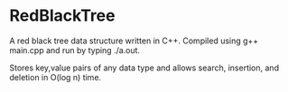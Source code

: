 # RedBlackTree
A red black tree data structure written in C++. Compiled using g++ main.cpp and run by typing ./a.out. 

Stores key,value pairs of any data type and allows search, insertion, and deletion in O(log n) time.
